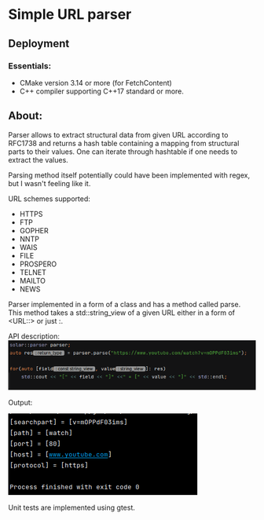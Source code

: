 # Simple URL parser

## Deployment

### Essentials: 

* CMake version 3.14 or more (for FetchContent)
* C++ compiler supporting C++17 standard or more.

## About:
Parser allows to extract structural data from given URL according to RFC1738 and returns a hash table containing a mapping 
from structural parts to their values. One can iterate through hashtable if one needs to extract the values. 

Parsing method itself potentially could have been implemented with regex, but I wasn't feeling like it.

URL schemes supported:
* HTTPS
* FTP
* GOPHER
* NNTP
* WAIS
* FILE
* PROSPERO
* TELNET
* MAILTO
* NEWS

Parser implemented in a form of a class and has a method called parse. This method takes a std::string_view of a given URL either in a
form of <URL:<scheme>:<scheme-specific-part>> or just <scheme>:<scheme-specific-part>.

API description:
![img.png](images/img.png)

Output: 


![img.png](images/img_1.png)

Unit tests are implemented using gtest.

